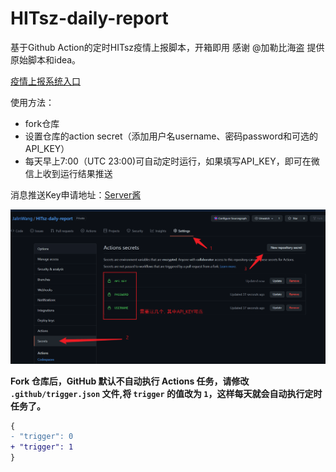 # HITsz-daily-report

基于Github Action的定时HITsz疫情上报脚本，开箱即用
感谢 @加勒比海盗 提供原始脚本和idea。

[疫情上报系统入口](http://xgsm.hitsz.edu.cn/zhxy-xgzs/xg_mobile/xs/yqxx)

使用方法：
- fork仓库
- 设置仓库的action secret（添加用户名username、密码password和可选的API_KEY）
- 每天早上7:00（UTC 23:00)可自动定时运行，如果填写API_KEY，即可在微信上收到运行结果推送

消息推送Key申请地址：[Server酱](http://sc.ftqq.com/)

![添加Action Secret的步骤](./image/instruction.png)

**Fork 仓库后，GitHub 默认不自动执行 Actions 任务，请修改 `.github/trigger.json` 文件,将 `trigger` 的值改为 `1`，这样每天就会自动执行定时任务了。**

```patch
{
- "trigger": 0
+ "trigger": 1
}
```
